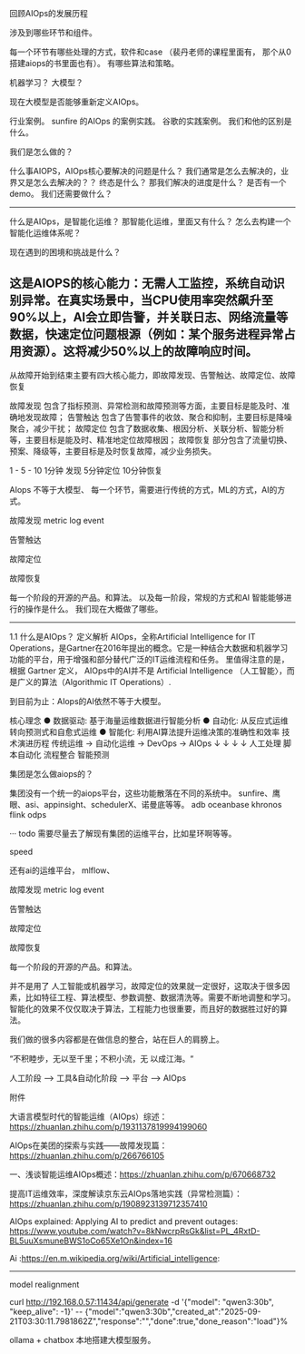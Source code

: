 回顾AIOps的发展历程

涉及到哪些环节和组件。

每一个环节有哪些处理的方式，软件和case （裴丹老师的课程里面有， 那个从0搭建aiops的书里面也有）。 有哪些算法和策略。

机器学习？ 大模型？

现在大模型是否能够重新定义AIOps。 

行业案例。
sunfire 的AIOps 的案例实践。
谷歌的实践案例。 我们和他的区别是什么。


我们是怎么做的？


什么事AIOPS，AIOps核心要解决的问题是什么？ 我们通常是怎么去解决的，业界又是怎么去解决的？？
终态是什么？ 
那我们解决的进度是什么？ 是否有一个demo。
我们还需要做什么？

---


什么是AIOps，是智能化运维？ 那智能化运维，里面又有什么？ 怎么去构建一个智能化运维体系呢？

现在遇到的困境和挑战是什么？

这是AIOPS的核心能力：无需人工监控，系统自动识别异常。在真实场景中，当CPU使用率突然飙升至90%以上，AI会立即告警，并关联日志、网络流量等数据，快速定位问题根源（例如：某个服务进程异常占用资源）。这将减少50%以上的故障响应时间。
---


从故障开始到结束主要有四大核心能力，即故障发现、告警触达、故障定位、故障恢复


故障发现 包含了指标预测、异常检测和故障预测等方面，主要目标是能及时、准确地发现故障；
告警触达 包含了告警事件的收敛、聚合和抑制，主要目标是降噪聚合，减少干扰；
故障定位 包含了数据收集、根因分析、关联分析、智能分析等，主要目标是能及时、精准地定位故障根因；
故障恢复 部分包含了流量切换、预案、降级等，主要目标是及时恢复故障，减少业务损失。


1 - 5 - 10
1分钟 发现 5分钟定位 10分钟恢复

AIops 不等于大模型、
每一个环节，需要进行传统的方式，ML的方式，AI的方式。

故障发现 metric log event 

告警触达

故障定位

故障恢复

每一个阶段的开源的产品。和算法。 以及每一阶段，常规的方式和AI 智能能够进行的操作是什么。 我们现在大概做了哪些。

---


1.1 什么是AIOps？
定义解析
AIOps，全称Artificial Intelligence for IT Operations，是Gartner在2016年提出的概念。它是一种结合大数据和机器学习功能的平台，用于增强和部分替代广泛的IT运维流程和任务。
里值得注意的是，根据 Gartner 定义， AIOps中的AI并不是 Artificial Intelligence （人工智能〉，而是广义的算法（Algorithmic IT Operations）.

到目前为止：AIops的AI依然不等于大模型。 

核心理念
● 数据驱动: 基于海量运维数据进行智能分析
● 自动化: 从反应式运维转向预测式和自愈式运维
● 智能化: 利用AI算法提升运维决策的准确性和效率
技术演进历程
传统运维 → 自动化运维 → DevOps → AIOps
   ↓           ↓          ↓       ↓
人工处理    脚本自动化   流程整合  智能预测








集团是怎么做aiops的？
 
 集团没有一个统一的aiops平台，这些功能散落在不同的系统中。
 sunfire、鹰眼、asi、appinsight、schedulerX、诺曼底等等。 adb oceanbase khronos flink odps


 ··· todo 需要尽量去了解现有集团的运维平台，比如星环啊等等。

speed

 还有ai的运维平台， mlflow、

故障发现 metric log event 

告警触达

故障定位

故障恢复

每一个阶段的开源的产品。和算法。



并不是用了 人工智能或机器学习，故障定位的效果就一定很好，这取决于很多因素，比如特征工程、算法模型、参数调整、数据清洗等。需要不断地调整和学习。智能化的效果不仅仅取决于算法，工程能力也很重要，而且好的数据胜过好的算法。

我们做的很多内容都是在做信息的整合，站在巨人的肩膀上。

“不积睦步，无以至千里；不积小流，无 以成江海。“


人工阶段 --> 工具&自动化阶段 --> 平台 --> AIOps



附件

大语言模型时代的智能运维（AIOps）综述：https://zhuanlan.zhihu.com/p/1931137819994199060

AIOps在美团的探索与实践——故障发现篇：https://zhuanlan.zhihu.com/p/266766105

一、浅谈智能运维AIOps概述：https://zhuanlan.zhihu.com/p/670668732

提高IT运维效率，深度解读京东云AIOps落地实践（异常检测篇）： https://zhuanlan.zhihu.com/p/1908923139712357410

AIOps explained: Applying AI to predict and prevent outages: https://www.youtube.com/watch?v=8kNwcrpRsGk&list=PL_4RxtD-BL5uuXsmuneBWS1oCo65Xe1On&index=16


Ai :https://en.m.wikipedia.org/wiki/Artificial_intelligence:

----
model realignment


curl http://192.168.0.57:11434/api/generate -d '{"model": "qwen3:30b", "keep_alive": -1}'
-- {"model":"qwen3:30b","created_at":"2025-09-21T03:30:11.7981862Z","response":"","done":true,"done_reason":"load"}%   

ollama  + chatbox 本地搭建大模型服务。
